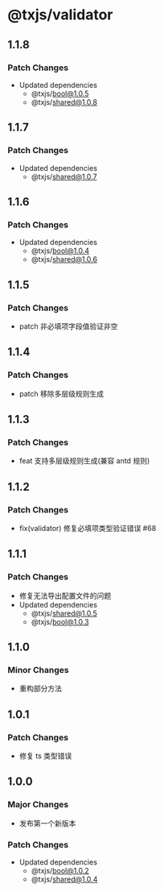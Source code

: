 # @txjs/validator

## 1.1.8

### Patch Changes

- Updated dependencies
  - @txjs/bool@1.0.5
  - @txjs/shared@1.0.8

## 1.1.7

### Patch Changes

- Updated dependencies
  - @txjs/shared@1.0.7

## 1.1.6

### Patch Changes

- Updated dependencies
  - @txjs/bool@1.0.4
  - @txjs/shared@1.0.6

## 1.1.5

### Patch Changes

- patch 非必填项字段值验证非空

## 1.1.4

### Patch Changes

- patch 移除多层级规则生成

## 1.1.3

### Patch Changes

- feat 支持多层级规则生成(兼容 antd 规则)

## 1.1.2

### Patch Changes

- fix(validator) 修复必填项类型验证错误 #68

## 1.1.1

### Patch Changes

- 修复无法导出配置文件的问题
- Updated dependencies
  - @txjs/shared@1.0.5
  - @txjs/bool@1.0.3

## 1.1.0

### Minor Changes

- 重构部分方法

## 1.0.1

### Patch Changes

- 修复 ts 类型错误

## 1.0.0

### Major Changes

- 发布第一个新版本

### Patch Changes

- Updated dependencies
  - @txjs/bool@1.0.2
  - @txjs/shared@1.0.4
